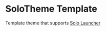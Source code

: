 SoloTheme Template
==================

Template theme that supports [Solo Launcher](https://play.google.com/store/apps/details?id=home.solo.launcher.free)
